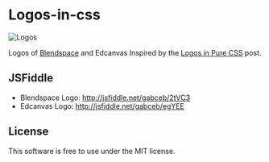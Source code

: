 Logos-in-css
============

![Logos](https://raw.github.com/gabceb/logos-in-css/master/banner.png)

Logos of [Blendspace](https://www.blendspace.com) and Edcanvas Inspired by the [Logos in Pure CSS](http://www.bchanx.com/logos-in-pure-css-demo) post.

JSFiddle
------

- Blendspace Logo: http://jsfiddle.net/gabceb/2tVC3
- Edcanvas Logo: http://jsfiddle.net/gabceb/egYEE

License
------

This software is free to use under the MIT license.
